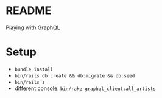# README
Playing with GraphQL

# Setup
- `bundle install`
- `bin/rails db:create && db:migrate && db:seed`
- `bin/rails s`
- different console: `bin/rake graphql_client:all_artists`

